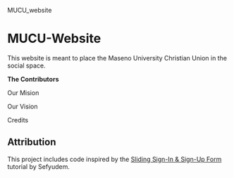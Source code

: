 MUCU_website

# MUCU-Website

This website is meant to place the Maseno University Christian Union in the social space.

**The Contributors**

Our Mision

Our Vision

Credits


## Attribution

This project includes code inspired by the [Sliding Sign-In &amp; Sign-Up Form](https://github.com/sefyudem/Sliding-Sign-In-Sign-Up-Form) tutorial by Sefyudem.
